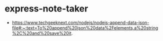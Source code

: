 # express-note-taker

* https://www.techgeeknext.com/nodejs/nodejs-append-data-json-file#:~:text=To%20append%20json%20data%2Felements,a%20string%2C%20and%20save%20it.